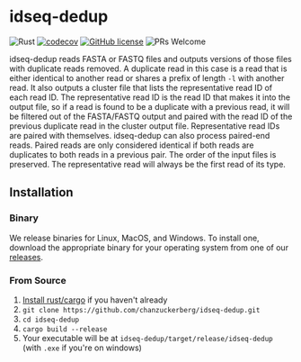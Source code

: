 # idseq-dedup

![Rust](https://github.com/chanzuckerberg/idseq-dedup/workflows/Rust/badge.svg) [![codecov](https://codecov.io/gh/chanzuckerberg/idseq-dedup/branch/main/graph/badge.svg?token=LMcriTjfuH)](coverage) [![GitHub license](https://img.shields.io/badge/license-MIT-brightgreen.svg)](https://github.com/chanzuckerberg/idseq-web/blob/master/LICENSE) ![PRs Welcome](https://img.shields.io/badge/PRs-welcome-brightgreen.svg)

idseq-dedup reads FASTA or FASTQ files and outputs versions of those files with duplicate reads removed. A duplicate read in this case is a read that is either identical to another read or shares a prefix of length `-l` with another read. It also outputs a cluster file that lists the representative read ID of each read ID. The representative read ID is the read ID that makes it into the output file, so if a read is found to be a duplicate with a previous read, it will be filtered out of the FASTA/FASTQ output and paired with the read ID of the previous duplicate read in the cluster output file. Representative read IDs are paired with themselves. idseq-dedup can also process paired-end reads. Paired reads are only considered identical if both reads are duplicates to both reads in a previous pair. The order of the input files is preserved. The representative read will always be the first read of its type.

## Installation

### Binary

We release binaries for Linux, MacOS, and Windows. To install one, download the appropriate binary for your operating system from one of our [releases](https://github.com/chanzuckerberg/idseq-dedup/releases/).

### From Source

1. [Install rust/cargo](https://www.rust-lang.org/tools/install) if you haven't already
1. `git clone https://github.com/chanzuckerberg/idseq-dedup.git`
1. `cd idseq-dedup`
1. `cargo build --release`
1. Your executable will be at `idseq-dedup/target/release/idseq-dedup` (with `.exe` if you're on windows)

